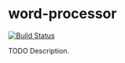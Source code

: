 # word-processor

[![Build Status](https://travis-ci.org/githubuser/word-processor.png)](https://travis-ci.org/githubuser/word-processor)

TODO Description.
